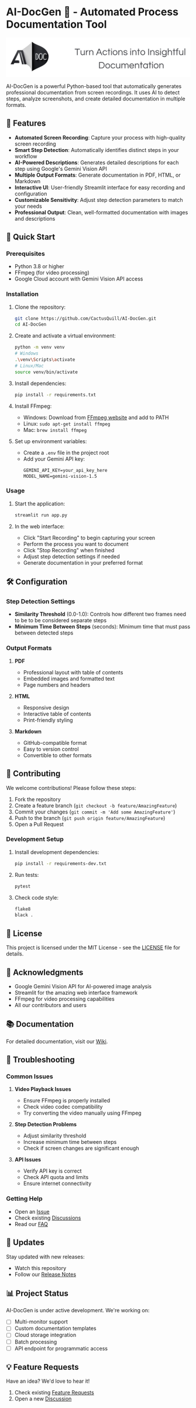 # AI-DocGen 📸 - Automated Process Documentation Tool


![AI-DocGen Logo](images/logo.png)



AI-DocGen is a powerful Python-based tool that automatically generates professional documentation from screen recordings. It uses AI to detect steps, analyze screenshots, and create detailed documentation in multiple formats.

## 🌟 Features

- **Automated Screen Recording**: Capture your process with high-quality screen recording
- **Smart Step Detection**: Automatically identifies distinct steps in your workflow
- **AI-Powered Descriptions**: Generates detailed descriptions for each step using Google's Gemini Vision API
- **Multiple Output Formats**: Generate documentation in PDF, HTML, or Markdown
- **Interactive UI**: User-friendly Streamlit interface for easy recording and configuration
- **Customizable Sensitivity**: Adjust step detection parameters to match your needs
- **Professional Output**: Clean, well-formatted documentation with images and descriptions

## 🚀 Quick Start

### Prerequisites

- Python 3.8 or higher
- FFmpeg (for video processing)
- Google Cloud account with Gemini Vision API access

### Installation

1. Clone the repository:
   ```bash
   git clone https://github.com/CactusQuill/AI-DocGen.git
   cd AI-DocGen
   ```

2. Create and activate a virtual environment:
   ```bash
   python -m venv venv
   # Windows
   .\venv\Scripts\activate
   # Linux/Mac
   source venv/bin/activate
   ```

3. Install dependencies:
   ```bash
   pip install -r requirements.txt
   ```

4. Install FFmpeg:
   - Windows: Download from [FFmpeg website](https://ffmpeg.org/download.html) and add to PATH
   - Linux: `sudo apt-get install ffmpeg`
   - Mac: `brew install ffmpeg`

5. Set up environment variables:
   - Create a `.env` file in the project root
   - Add your Gemini API key:
     ```
     GEMINI_API_KEY=your_api_key_here
     MODEL_NAME=gemini-vision-1.5
     ```

### Usage

1. Start the application:
   ```bash
   streamlit run app.py
   ```

2. In the web interface:
   - Click "Start Recording" to begin capturing your screen
   - Perform the process you want to document
   - Click "Stop Recording" when finished
   - Adjust step detection settings if needed
   - Generate documentation in your preferred format

## 🛠️ Configuration

### Step Detection Settings

- **Similarity Threshold** (0.0-1.0): Controls how different two frames need to be to be considered separate steps
- **Minimum Time Between Steps** (seconds): Minimum time that must pass between detected steps

### Output Formats

1. **PDF**
   - Professional layout with table of contents
   - Embedded images and formatted text
   - Page numbers and headers

2. **HTML**
   - Responsive design
   - Interactive table of contents
   - Print-friendly styling

3. **Markdown**
   - GitHub-compatible format
   - Easy to version control
   - Convertible to other formats

## 🤝 Contributing

We welcome contributions! Please follow these steps:

1. Fork the repository
2. Create a feature branch (`git checkout -b feature/AmazingFeature`)
3. Commit your changes (`git commit -m 'Add some AmazingFeature'`)
4. Push to the branch (`git push origin feature/AmazingFeature`)
5. Open a Pull Request

### Development Setup

1. Install development dependencies:
   ```bash
   pip install -r requirements-dev.txt
   ```

2. Run tests:
   ```bash
   pytest
   ```

3. Check code style:
   ```bash
   flake8
   black .
   ```

## 📝 License

This project is licensed under the MIT License - see the [LICENSE](LICENSE) file for details.

## 🙏 Acknowledgments

- Google Gemini Vision API for AI-powered image analysis
- Streamlit for the amazing web interface framework
- FFmpeg for video processing capabilities
- All our contributors and users

## 📚 Documentation

For detailed documentation, visit our [Wiki](https://github.com/CactusQuill/AI-DocGen/wiki).

## 🐛 Troubleshooting

### Common Issues

1. **Video Playback Issues**
   - Ensure FFmpeg is properly installed
   - Check video codec compatibility
   - Try converting the video manually using FFmpeg

2. **Step Detection Problems**
   - Adjust similarity threshold
   - Increase minimum time between steps
   - Check if screen changes are significant enough

3. **API Issues**
   - Verify API key is correct
   - Check API quota and limits
   - Ensure internet connectivity

### Getting Help

- Open an [Issue](https://github.com/CactusQuill/AI-DocGen/issues)
- Check existing [Discussions](https://github.com/CactusQuill/AI-DocGen/discussions)
- Read our [FAQ](https://github.com/CactusQuill/AI-DocGen/wiki/FAQ)

## 🔄 Updates

Stay updated with new releases:
- Watch this repository
- Follow our [Release Notes](https://github.com/CactusQuill/AI-DocGen/releases)

## 📊 Project Status

AI-DocGen is under active development. We're working on:
- [ ] Multi-monitor support
- [ ] Custom documentation templates
- [ ] Cloud storage integration
- [ ] Batch processing
- [ ] API endpoint for programmatic access

## 💡 Feature Requests

Have an idea? We'd love to hear it!
1. Check existing [Feature Requests](https://github.com/CactusQuill/AI-DocGen/labels/enhancement)
2. Open a new [Discussion](https://github.com/CactusQuill/AI-DocGen/discussions/new)
